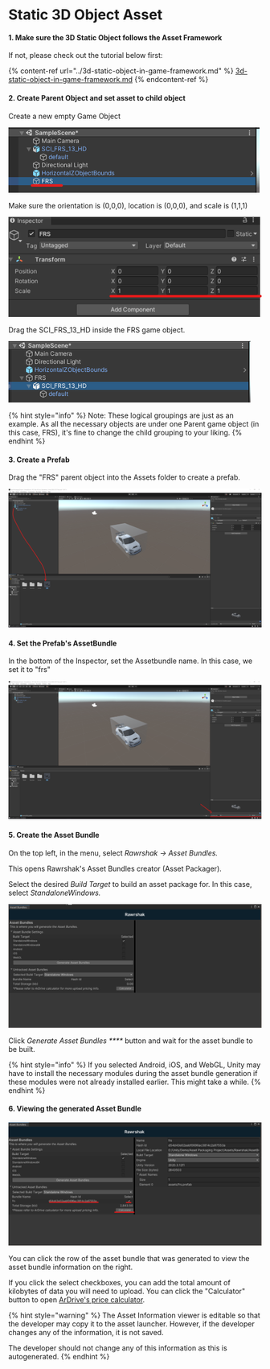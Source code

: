 # Static 3D Object Asset

#### 1. Make sure the 3D Static Object follows the Asset Framework

If not, please check out the tutorial below first:

{% content-ref url="../3d-static-object-in-game-framework.md" %}
[3d-static-object-in-game-framework.md](../3d-static-object-in-game-framework.md)
{% endcontent-ref %}

#### 2. Create Parent Object and set asset to child object

Create a new empty Game Object

![Created empty 'FRS' object](<../../../../.gitbook/assets/image (25) (1) (1).png>)

Make sure the orientation is (0,0,0), location is (0,0,0), and scale is (1,1,1)

![FRS's default location, orientation, and scale](<../../../../.gitbook/assets/image (17) (1) (1).png>)

Drag the SCI\_FRS\_13\_HD inside the FRS game object.

![Set FRS to the parent of SCI\_FRS\_13\_HD object](<../../../../.gitbook/assets/image (4) (2).png>)

{% hint style="info" %}
Note: These logical groupings are just as an example. As all the necessary objects are under one Parent game object (in this case, FRS), it's fine to change the child grouping to your liking.
{% endhint %}

#### 3. Create a Prefab

Drag the "FRS" parent object into the Assets folder to create a prefab.

![Drag the object to the project folder to create a prefab](<../../../../.gitbook/assets/image (24) (1) (1) (1).png>)

#### 4. Set the Prefab's AssetBundle

In the bottom of the Inspector, set the Assetbundle name. In this case, we set it to "frs"

![Set Asset Bundle name](<../../../../.gitbook/assets/image (13) (1) (1).png>)

#### 5. Create the Asset Bundle

On the top left, in the menu, select _Rawrshak -> Asset Bundles._

This opens Rawrshak's Asset Bundles creator (Asset Packager).

Select the desired _Build Target_ to build an asset package for. In this case, select _StandaloneWindows._

![Select Build Target](<../../../../.gitbook/assets/image (26) (1).png>)

Click _Generate Asset Bundles ****_ button and wait for the asset bundle to be built.&#x20;

{% hint style="info" %}
If you selected Android, iOS, and WebGL, Unity may have to install the necessary modules during the asset bundle generation if these modules were not already installed earlier. This might take a while.
{% endhint %}

#### 6. Viewing the generated Asset Bundle

![Viewing Generated Asset Bundle information](<../../../../.gitbook/assets/image (3) (1) (1).png>)

You can click the row of the asset bundle that was generated to view the asset bundle information on the right.

If you click the select checkboxes, you can add the total amount of kilobytes of data you will need to upload. You can click the "Calculator" button to open [ArDrive's price calculator](https://prices.ardrive.io).

{% hint style="warning" %}
The Asset Information viewer is editable so that the developer may copy it to the asset launcher. However, if the developer changes any of the information, it is not saved.&#x20;

The developer should not change any of this information as this is autogenerated.
{% endhint %}

